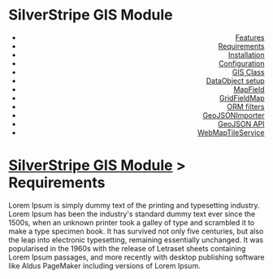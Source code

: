 <h1>SilverStripe GIS Module</h1><div align="right">

- [Features](#features)
- [Requirements](requirements.md)
- [Installation](#Installation)
- [Configuration](#configuration)
- [GIS Class](#gis-class)
- [DataObject setup](#dataobject-setup)
- [MapField](#mapfield)
- [GridFieldMap](#gridfieldmap)
- [ORM filters](#orm-filters)
- [GeoJSONImporter](#geojsonimporter)
- [GeoJSON API](#geojson-api)
- [WebMapTileService](#webmaptileservice)

</div>

# [SilverStripe GIS Module](../../.) > Requirements

Lorem Ipsum is simply dummy text of the printing and typesetting industry. Lorem Ipsum has been the industry's standard dummy text ever since the 1500s, when an unknown printer took a galley of type and scrambled it to make a type specimen book. It has survived not only five centuries, but also the leap into electronic typesetting, remaining essentially unchanged. It was popularised in the 1960s with the release of Letraset sheets containing Lorem Ipsum passages, and more recently with desktop publishing software like Aldus PageMaker including versions of Lorem Ipsum.
